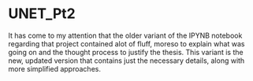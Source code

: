 # UNET_Pt2

It has come to my attention that the older variant of the IPYNB notebook regarding that project contained alot of fluff, moreso to explain what was going on and the thought process to justify the thesis. This variant is the new, updated version that contains just the necessary details, along with more simplified approaches.
